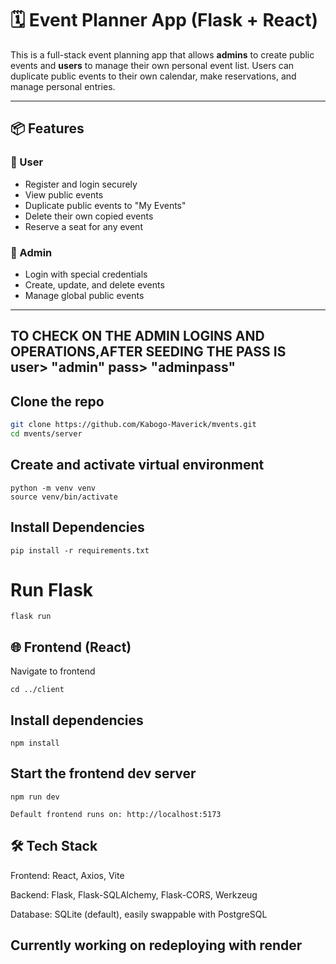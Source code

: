 # 🗓️ Event Planner App (Flask + React)

This is a full-stack event planning app that allows **admins** to create public events and **users** to manage their own personal event list. Users can duplicate public events to their own calendar, make reservations, and manage personal entries.

---

## 📦 Features

### 👥 User
- Register and login securely
- View public events
- Duplicate public events to "My Events"
- Delete their own copied events
- Reserve a seat for any event

### 👑 Admin
- Login with special credentials
- Create, update, and delete events
- Manage global public events

---


## TO CHECK ON THE ADMIN LOGINS AND OPERATIONS,AFTER SEEDING THE PASS IS user> "admin" pass> "adminpass"

## Clone the repo

```bash
git clone https://github.com/Kabogo-Maverick/mvents.git
cd mvents/server
```

## Create and activate virtual environment
```console
python -m venv venv
source venv/bin/activate
```



## Install Dependencies
```console
pip install -r requirements.txt
```

# Run Flask
```console
flask run
```

## 🌐 Frontend (React)
Navigate to frontend
```console
cd ../client
```

## Install dependencies
```console
npm install
```
## Start the frontend dev server
```console
npm run dev

Default frontend runs on: http://localhost:5173

```
## 🛠 Tech Stack

Frontend: React, Axios, Vite

Backend: Flask, Flask-SQLAlchemy, Flask-CORS, Werkzeug

Database: SQLite (default), easily swappable with PostgreSQL

## Currently working on redeploying with render